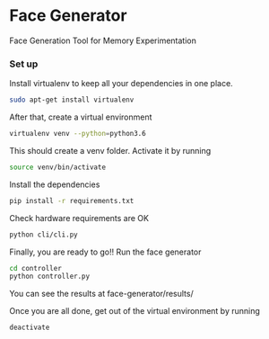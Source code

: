 # Face Generator
Face Generation Tool for Memory Experimentation

### Set up

Install virtualenv to keep all your dependencies in one place.
```bash
sudo apt-get install virtualenv
```

After that, create a virtual environment
```bash
virtualenv venv --python=python3.6
```
This should create a venv folder. Activate it by running
```bash
source venv/bin/activate
```
Install the dependencies
```bash
pip install -r requirements.txt
```
Check hardware requirements are OK
```bash
python cli/cli.py
```
Finally, you are ready to go!! Run the face generator
```bash
cd controller
python controller.py
```

You can see the results at face-generator/results/

Once you are all done, get out of the virtual environment by running
```bash
deactivate
```